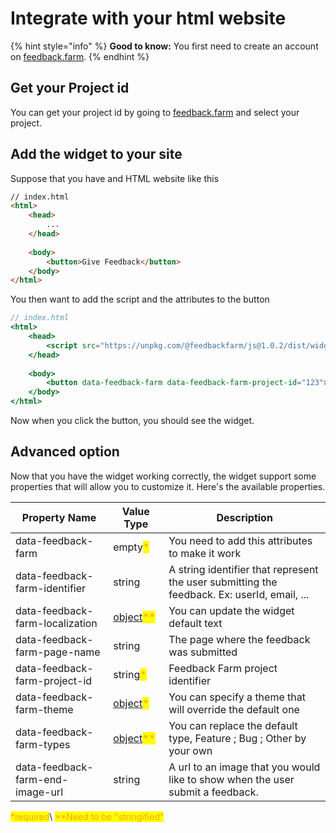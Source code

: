 # Integrate with your html website

{% hint style="info" %}
**Good to know:** You first need to create an account on [feedback.farm](https://feedback.farm).
{% endhint %}

## Get your Project id

You can get your project id by going to [feedback.farm](https://feedback.farm) and select your project.

## Add the widget to your site

Suppose that you have and HTML website like this

```html
// index.html
<html>
    <head>
        ...
    </head>
    
    <body>
        <button>Give Feedback</button>
    </body>
</html>
```

You then want to add the script and the attributes to the button

```jsx
// index.html
<html>
    <head>
        <script src="https://unpkg.com/@feedbackfarm/js@1.0.2/dist/widget.js" defer></script>
    </head>
    
    <body>
        <button data-feedback-farm data-feedback-farm-project-id="123">Give Feedback</button>
    </body>
</html>
```

Now when you click the button, you should see the widget.

## Advanced option

Now that you have the widget working correctly, the widget support some properties that will allow you to customize it. Here's the available properties.

| Property Name                    | Value Type                                                                                  | Description                                                                                 |
| -------------------------------- | ------------------------------------------------------------------------------------------- | ------------------------------------------------------------------------------------------- |
| data-feedback-farm               | empty<mark style="color:orange;">\*</mark>                                                  | You need to add this attributes to make it work                                             |
| data-feedback-farm-identifier    | string                                                                                      | A string identifier that represent the user submitting the feedback. Ex: userId, email, ... |
| data-feedback-farm-localization  | [object](../reference/api-reference/localization.md)<mark style="color:orange;">\*\*</mark> | You can update the widget default text                                                      |
| data-feedback-farm-page-name     | string                                                                                      | The page where the feedback was submitted                                                   |
| data-feedback-farm-project-id    | string<mark style="color:orange;">\*</mark>                                                 | Feedback Farm project identifier                                                            |
| data-feedback-farm-theme         | [object](../reference/api-reference/theme.md)<mark style="color:orange;">\*</mark>          | You can specify a theme that will override the default one                                  |
| data-feedback-farm-types         | [object](../reference/api-reference/types.md)<mark style="color:orange;">\*\*</mark>        | You can replace the default type, Feature ; Bug ; Other by your own                         |
| data-feedback-farm-end-image-url | string                                                                                      | A url to an image that you would like to show when the user submit a feedback.              |

<mark style="color:orange;">\*required</mark>\ <mark style="color:orange;">\*\*Need to be "stringified"</mark>
